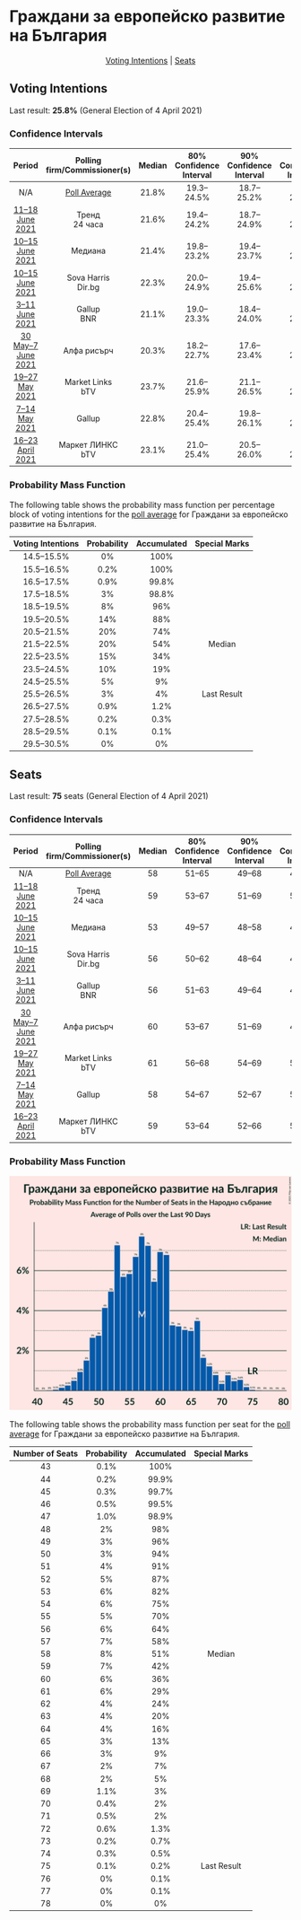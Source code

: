 # Граждани за европейско развитие на България

<p align="center"><a href="#voting-intentions">Voting Intentions</a> | <a href="#seats">Seats</a></p>

## Voting Intentions

Last result: **25.8%** (General Election of 4 April 2021)

### Confidence Intervals

| Period     | Polling firm/Commissioner(s) | Median | 80% Confidence Interval | 90% Confidence Interval | 95% Confidence Interval | 99% Confidence Interval |
|:----------:|:----------------:|:-----------:|:-----------------------:|:-----------------------:|:-----------------------:|:-----------------------:|
| N/A | [Poll Average](average.html) | 21.8% | 19.3–24.5% | 18.7–25.2% | 18.1–25.9% | 17.0–27.2% |
| [11–18 June 2021](2021-06-18-Тренд.html) | Тренд <br> 24 часа | 21.6% | 19.4–24.2% | 18.7–24.9% | 18.2–25.5% | 17.1–26.8% |
| [10–15 June 2021](2021-06-15-Медиана.html) | Медиана | 21.4% | 19.8–23.2% | 19.4–23.7% | 19.0–24.1% | 18.3–24.9% |
| [10–15 June 2021](2021-06-15-SovaHarris.html) | Sova Harris <br> Dir.bg | 22.3% | 20.0–24.9% | 19.4–25.6% | 18.8–26.2% | 17.8–27.5% |
| [3–11 June 2021](2021-06-11-Gallup.html) | Gallup <br> BNR | 21.1% | 19.0–23.3% | 18.4–24.0% | 18.0–24.5% | 17.0–25.7% |
| [30 May–7 June 2021](2021-06-07-Алфарисърч.html) | Алфа рисърч | 20.3% | 18.2–22.7% | 17.6–23.4% | 17.1–24.0% | 16.2–25.1% |
| [19–27 May 2021](2021-05-27-MarketLinks.html) | Market Links <br> bTV | 23.7% | 21.6–25.9% | 21.1–26.5% | 20.6–27.0% | 19.7–28.1% |
| [7–14 May 2021](2021-05-14-Gallup.html) | Gallup | 22.8% | 20.4–25.4% | 19.8–26.1% | 19.2–26.8% | 18.1–28.1% |
| [16–23 April 2021](2021-04-23-МаркетЛИНКС.html) | Маркет ЛИНКС <br> bTV | 23.1% | 21.0–25.4% | 20.5–26.0% | 20.0–26.6% | 19.0–27.7% |

### Probability Mass Function

The following table shows the probability mass function per percentage block of voting intentions for the [poll average](average.html) for Граждани за европейско развитие на България.

| Voting Intentions | Probability | Accumulated | Special Marks |
|:-----------------:|:-----------:|:-----------:|:-------------:|
| 14.5–15.5% | 0% | 100% |  |
| 15.5–16.5% | 0.2% | 100% |  |
| 16.5–17.5% | 0.9% | 99.8% |  |
| 17.5–18.5% | 3% | 98.8% |  |
| 18.5–19.5% | 8% | 96% |  |
| 19.5–20.5% | 14% | 88% |  |
| 20.5–21.5% | 20% | 74% |  |
| 21.5–22.5% | 20% | 54% | Median |
| 22.5–23.5% | 15% | 34% |  |
| 23.5–24.5% | 10% | 19% |  |
| 24.5–25.5% | 5% | 9% |  |
| 25.5–26.5% | 3% | 4% | Last Result |
| 26.5–27.5% | 0.9% | 1.2% |  |
| 27.5–28.5% | 0.2% | 0.3% |  |
| 28.5–29.5% | 0.1% | 0.1% |  |
| 29.5–30.5% | 0% | 0% |  |


## Seats

Last result: **75** seats (General Election of 4 April 2021)

### Confidence Intervals

| Period     | Polling firm/Commissioner(s) | Median | 80% Confidence Interval | 90% Confidence Interval | 95% Confidence Interval | 99% Confidence Interval |
|:----------:|:----------------:|:------:|:-----------------------:|:-----------------------:|:-----------------------:|:-----------------------:|
| N/A | [Poll Average](average.html) | 58 | 51–65 | 49–68 | 48–69 | 45–73 |
| [11–18 June 2021](2021-06-18-Тренд.html) | Тренд <br> 24 часа | 59 | 53–67 | 51–69 | 50–71 | 47–74 |
| [10–15 June 2021](2021-06-15-Медиана.html) | Медиана | 53 | 49–57 | 48–58 | 47–59 | 45–62 |
| [10–15 June 2021](2021-06-15-SovaHarris.html) | Sova Harris <br> Dir.bg | 56 | 50–62 | 48–64 | 47–66 | 44–70 |
| [3–11 June 2021](2021-06-11-Gallup.html) | Gallup <br> BNR | 56 | 51–63 | 49–64 | 48–66 | 45–69 |
| [30 May–7 June 2021](2021-06-07-Алфарисърч.html) | Алфа рисърч | 60 | 53–67 | 51–69 | 49–72 | 47–74 |
| [19–27 May 2021](2021-05-27-MarketLinks.html) | Market Links <br> bTV | 61 | 56–68 | 54–69 | 53–72 | 51–74 |
| [7–14 May 2021](2021-05-14-Gallup.html) | Gallup | 58 | 54–67 | 52–67 | 52–71 | 49–73 |
| [16–23 April 2021](2021-04-23-МаркетЛИНКС.html) | Маркет ЛИНКС <br> bTV | 59 | 53–64 | 52–66 | 50–67 | 48–70 |

### Probability Mass Function

![Graph with seats probability mass function not yet produced](average-seats-pmf-гражданизаевропейскоразвитиенабългария.png "Seats Probability Mass Function")

The following table shows the probability mass function per seat for the [poll average](average.html) for Граждани за европейско развитие на България.

| Number of Seats | Probability | Accumulated | Special Marks |
|:---------------:|:-----------:|:-----------:|:-------------:|
| 43 | 0.1% | 100% |  |
| 44 | 0.2% | 99.9% |  |
| 45 | 0.3% | 99.7% |  |
| 46 | 0.5% | 99.5% |  |
| 47 | 1.0% | 98.9% |  |
| 48 | 2% | 98% |  |
| 49 | 3% | 96% |  |
| 50 | 3% | 94% |  |
| 51 | 4% | 91% |  |
| 52 | 5% | 87% |  |
| 53 | 6% | 82% |  |
| 54 | 6% | 75% |  |
| 55 | 5% | 70% |  |
| 56 | 6% | 64% |  |
| 57 | 7% | 58% |  |
| 58 | 8% | 51% | Median |
| 59 | 7% | 42% |  |
| 60 | 6% | 36% |  |
| 61 | 6% | 29% |  |
| 62 | 4% | 24% |  |
| 63 | 4% | 20% |  |
| 64 | 4% | 16% |  |
| 65 | 3% | 13% |  |
| 66 | 3% | 9% |  |
| 67 | 2% | 7% |  |
| 68 | 2% | 5% |  |
| 69 | 1.1% | 3% |  |
| 70 | 0.4% | 2% |  |
| 71 | 0.5% | 2% |  |
| 72 | 0.6% | 1.3% |  |
| 73 | 0.2% | 0.7% |  |
| 74 | 0.3% | 0.5% |  |
| 75 | 0.1% | 0.2% | Last Result |
| 76 | 0% | 0.1% |  |
| 77 | 0% | 0.1% |  |
| 78 | 0% | 0% |  |


